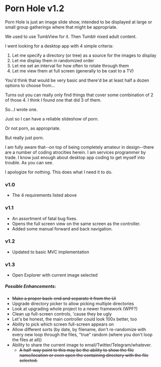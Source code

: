 # Porn Hole v1.2

Porn Hole is just an image slide show, intended to be displayed at large or small group gatherings where that might be appropriate.

We used to use TumbView for it. Then Tumblr nixed adult content.

I went looking for a desktop app with 4 simple criteria:
  1) Let me specify a directory (or tree) as a source for the images to display
  2) Let me display them in randomized order
  3) Let me set an interval for how often to rotate through them
  4) Let me view them at full screen (generally to be cast to a TV)

You'd think that would be very basic and there'd be at least half a dozen options to choose from...

Turns out you can really only find things that cover some combination of 2 of those 4. I think I found one that did 3 of them.

So...I wrote one.

Just so I can have a reliable slideshow of porn.

Or not porn, as appropriate.

But really just porn.

I am fully aware that--on top of being completely amateur in design--there are a number of coding atrocities herein. I am services programmer by trade. I know just enough about desktop app coding to get myself into trouble. As you can see.

I apologize for nothing. This does what I need it to do. 

### v1.0
  * The 4 requirements listed above
 
### v1.1
  * An assortment of fatal bug fixes.
  * Opens the full screen view on the same screen as the controller.
  * Added some manual forward and back navigation.

### v1.2
  * Updated to basic MVC implementation
  
### v1.3
  * Open Explorer with current image selected


##### Possible Enhancements:
  * ~~Make a proper back-end and separate it from the UI~~
  * Upgrade directory picker to allow picking multiple directories
  * Look at upgrading whole project to a newer framework (WPF?)
  * Clean up full-screen controls, 'cause they be ugly
  * Let's be honest, the main controller could look 100x better, too
  * Ability to pick which screen full-screen appears on
  * Allow different sorts (by date, by filename, don't re-randomize with every new loop through the files, "true" random (where you don't loop the files at all))
  * Ability to share the current image to email/Twitter/Telegram/whatever.
    * ~~A half-way point to this may be the ability to show the file name/location or even open the containing directory with the file selected.~~
